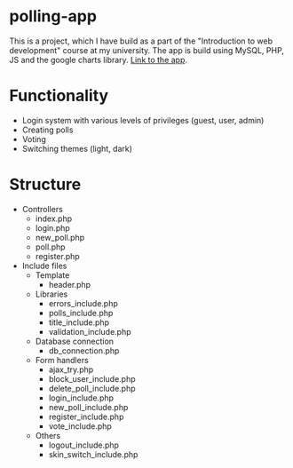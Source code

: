 # polling-app
This is a project, which I have build as a part of the "Introduction to web development" course at my university. The app is build using MySQL, PHP, JS and the google charts library. [Link to the app](http://premekbelka.com/polls).

# Functionality
- Login system with various levels of privileges (guest, user, admin)
- Creating polls
- Voting
- Switching themes (light, dark)

# Structure
- Controllers
  - index.php
  - login.php
  - new_poll.php
  - poll.php
  - register.php
- Include files
  - Template
    - header.php
  - Libraries
    - errors_include.php
    - polls_include.php
    - title_include.php
    - validation_include.php
  - Database connection
    - db_connection.php
  - Form handlers 
    - ajax_try.php
    - block_user_include.php
    - delete_poll_include.php
    - login_include.php
    - new_poll_include.php
    - register_include.php
    - vote_include.php
  - Others
    - logout_include.php
    - skin_switch_include.php
